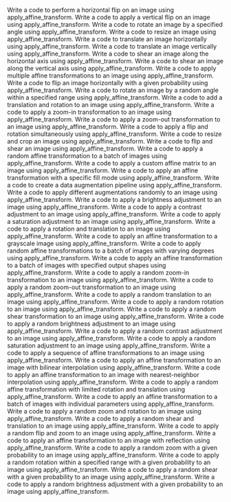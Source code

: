 Write a code to perform a horizontal flip on an image using apply_affine_transform.
Write a code to apply a vertical flip on an image using apply_affine_transform.
Write a code to rotate an image by a specified angle using apply_affine_transform.
Write a code to resize an image using apply_affine_transform.
Write a code to translate an image horizontally using apply_affine_transform.
Write a code to translate an image vertically using apply_affine_transform.
Write a code to shear an image along the horizontal axis using apply_affine_transform.
Write a code to shear an image along the vertical axis using apply_affine_transform.
Write a code to apply multiple affine transformations to an image using apply_affine_transform.
Write a code to flip an image horizontally with a given probability using apply_affine_transform.
Write a code to rotate an image by a random angle within a specified range using apply_affine_transform.
Write a code to add a translation and rotation to an image using apply_affine_transform.
Write a code to apply a zoom-in transformation to an image using apply_affine_transform.
Write a code to apply a zoom-out transformation to an image using apply_affine_transform.
Write a code to apply a flip and rotation simultaneously using apply_affine_transform.
Write a code to resize and crop an image using apply_affine_transform.
Write a code to flip and shear an image using apply_affine_transform.
Write a code to apply a random affine transformation to a batch of images using apply_affine_transform.
Write a code to apply a custom affine matrix to an image using apply_affine_transform.
Write a code to apply an affine transformation with a specific fill mode using apply_affine_transform.
Write a code to create a data augmentation pipeline using apply_affine_transform.
Write a code to apply different augmentations randomly to an image using apply_affine_transform.
Write a code to apply a brightness adjustment to an image using apply_affine_transform.
Write a code to apply a contrast adjustment to an image using apply_affine_transform.
Write a code to apply a saturation adjustment to an image using apply_affine_transform.
Write a code to apply a rotation and translation to an image using apply_affine_transform.
Write a code to apply an affine transformation to a grayscale image using apply_affine_transform.
Write a code to apply random affine transformations to a batch of images with varying degrees using apply_affine_transform.
Write a code to apply an affine transformation to a batch of images with specified output shapes using apply_affine_transform.
Write a code to apply a random zoom-in transformation to an image using apply_affine_transform.
Write a code to apply a random zoom-out transformation to an image using apply_affine_transform.
Write a code to apply a random translation to an image using apply_affine_transform.
Write a code to apply a random rotation to an image using apply_affine_transform.
Write a code to apply a random shear transformation to an image using apply_affine_transform.
Write a code to apply a random brightness adjustment to an image using apply_affine_transform.
Write a code to apply a random contrast adjustment to an image using apply_affine_transform.
Write a code to apply a random saturation adjustment to an image using apply_affine_transform.
Write a code to apply a sequence of affine transformations to an image using apply_affine_transform.
Write a code to apply an affine transformation to an image with bilinear interpolation using apply_affine_transform.
Write a code to apply an affine transformation to an image with nearest-neighbor interpolation using apply_affine_transform.
Write a code to apply a random affine transformation with limited rotation and translation using apply_affine_transform.
Write a code to apply an affine transformation to a batch of images with individual parameters using apply_affine_transform.
Write a code to apply a random zoom and rotation to an image using apply_affine_transform.
Write a code to apply a random shear and translation to an image using apply_affine_transform.
Write a code to apply a random flip and zoom to an image using apply_affine_transform.
Write a code to apply an affine transformation to an image with reflection using apply_affine_transform.
Write a code to apply a random zoom with a given probability to an image using apply_affine_transform.
Write a code to apply a random rotation within a specified range with a given probability to an image using apply_affine_transform.
Write a code to apply a random shear with a given probability to an image using apply_affine_transform.
Write a code to apply a random brightness adjustment with a given probability to an image using apply_affine_transform.